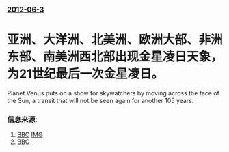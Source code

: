 ### [2012-06-3](/news/2012/06/3/index.md)

##### 
#  亚洲、大洋洲、北美洲、欧洲大部、非洲东部、南美洲西北部出现金星凌日天象，为21世纪最后一次金星凌日。

Planet Venus puts on a show for skywatchers by moving across the face of the Sun, a transit that will not be seen again for another 105 years.


### 信息来源:

1. [BBC](http://www.bbc.co.uk/news/science-environment-17745366) [IMG](https://ichef.bbci.co.uk/news/1024/media/images/60714000/jpg/_60714991_60714828.jpg)
2. [BBC](http://www.bbc.co.uk/zhongwen/simp/science/2012/06/120606_venus_trek_across_sun.shtml)
